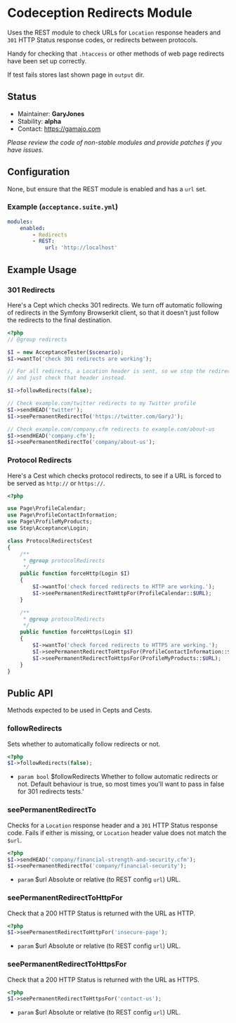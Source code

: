 # Codeception Redirects Module

Uses the REST module to check URLs for `Location` response headers and `301` HTTP Status response codes, or redirects between protocols.

Handy for checking that `.htaccess` or other methods of web page redirects have been set up correctly.

If test fails stores last shown page in `output` dir.

## Status

* Maintainer: **GaryJones**
* Stability: **alpha**
* Contact: https://gamajo.com

*Please review the code of non-stable modules and provide patches if you have issues.*

## Configuration

None, but ensure that the REST module is enabled and has a `url` set.

### Example (`acceptance.suite.yml`)

~~~yaml
modules:
    enabled:
        - Redirects
        - REST:
            url: 'http://localhost'
~~~

## Example Usage

### 301 Redirects

Here's a Cept which checks 301 redirects. We turn off automatic following of redirects in the Symfony Browserkit client, so that it doesn't just follow the redirects to the final destination.

```php
<?php
// @group redirects

$I = new AcceptanceTester($scenario);
$I->wantTo('check 301 redirects are working');

// For all redirects, a Location header is sent, so we stop the redirect
// and just check that header instead.

$I->followRedirects(false);

// Check example.com/twitter redirects to my Twitter profile
$I->sendHEAD('twitter');
$I->seePermanentRedirectTo('https://twitter.com/GaryJ');

// Check example.com/company.cfm redirects to example.com/about-us
$I->sendHEAD('company.cfm');
$I->seePermanentRedirectTo('company/about-us');

```

### Protocol Redirects

Here's a Cest which checks protocol redirects, to see if a URL is forced to be served as `http://` or `https://`.

```php
<?php

use Page\ProfileCalendar;
use Page\ProfileContactInformation;
use Page\ProfileMyProducts;
use Step\Acceptance\Login;

class ProtocolRedirectsCest
{
    /**
     * @group protocolRedirects
     */
    public function forceHttp(Login $I)
    {
        $I->wantTo('check forced redirects to HTTP are working.');
        $I->seePermanentRedirectToHttpFor(ProfileCalendar::$URL);
    }

    /**
     * @group protocolRedirects
     */
    public function forceHttps(Login $I)
    {
        $I->wantTo('check forced redirects to HTTPS are working.');
        $I->seePermanentRedirectToHttpsFor(ProfileContactInformation::$URL);
        $I->seePermanentRedirectToHttpsFor(ProfileMyProducts::$URL);
    }
}

```

## Public API

Methods expected to be used in Cepts and Cests.

### followRedirects

Sets whether to automatically follow redirects or not.

```php
<?php
$I->followRedirects(false);
```

* `param bool` $followRedirects Whether to follow automatic redirects or not. Default behaviour is true, so most times you'll want to pass in false for 301 redirects tests.'

### seePermanentRedirectTo

Checks for a `Location` response header and a `301` HTTP Status response code. Fails if either is missing, or `Location` header value does not match the `$url`.

```php
<?php
$I->sendHEAD('company/financial-strength-and-security.cfm');
$I->seePermanentRedirectTo('company/financial-security');
```

* `param` $url Absolute or relative (to REST config `url`) URL.

### seePermanentRedirectToHttpFor

 Check that a 200 HTTP Status is returned with the URL as HTTP.

 ```php
 <?php
$I->seePermanentRedirectToHttpFor('insecure-page');
 ```

* `param` $url Absolute or relative (to REST config `url`) URL.

### seePermanentRedirectToHttpsFor

 Check that a 200 HTTP Status is returned with the URL as HTTPS.

 ```php
 <?php
$I->seePermanentRedirectToHttpsFor('contact-us');
 ```

* `param` $url Absolute or relative (to REST config `url`) URL.
